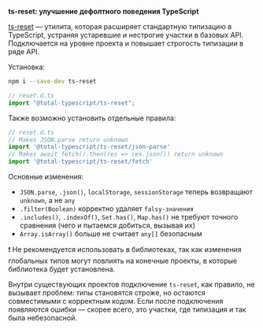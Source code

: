 **ts-reset: улучшение дефолтного поведения TypeScript**

[ts-reset](https://www.totaltypescript.com/ts-reset) — утилита, которая расширяет стандартную типизацию в TypeScript, устраняя устаревшие и нестрогие участки в базовых API.
Подключается на уровне проекта и повышает строгость типизации в ряде API.

Установка:

```bash
npm i --save-dev ts-reset
```

```ts
// reset.d.ts
import "@total-typescript/ts-reset";
```

Также возможно установить отдельные правила:

```ts
// reset.d.ts
// Makes JSON.parse return unknown
import '@total-typescript/ts-reset/json-parse'
// Makes await fetch().then(res => res.json()) return unknown
import '@total-typescript/ts-reset/fetch'
```

Основные изменения:

- `JSON.parse`, `.json()`, `localStorage`, `sessionStorage` теперь возвращают `unknown`, а не `any`
- `.filter(Boolean)` корректно удаляет `falsy-значения`
- `.includes()`, `.indexOf()`, `Set.has()`, `Map.has()` не требуют точного сравнения (чего и пытаемся добиться, вызывая их)
- `Array.isArray()` больше не считает `any[]` безопасным

❗ Не рекомендуется использовать в библиотеках, так как изменения глобальных типов могут повлиять на конечные проекты, в которые библиотека будет установлена.

Внутри существующих проектов подключение `ts-reset`, как правило, не вызывает проблем: типы становятся строже, но остаются совместимыми с корректным кодом.
Если после подключения появляются ошибки — скорее всего, это участки, где типизация и так была небезопасной.

